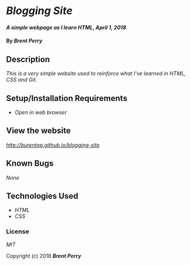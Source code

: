 # _Blogging Site_

#### _A simple webpage as I learn HTML, April 1, 2018_

#### By _**Brent Perry**_

## Description

_This is a very simple website used to reinforce what I've learned in HTML, CSS and Git._

## Setup/Installation Requirements

* _Open in web browser_

## View the website

_http://burentop.github.io/blogging-site_

## Known Bugs

_None_

## Technologies Used

* _HTML_
* _CSS_

### License

*MIT*

Copyright (c) 2018 **_Brent Perry_**
